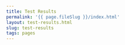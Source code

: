 ```yaml
---
title: Test Results
permalink: '{{ page.fileSlug }}/index.html'
layout: test-results.html
slug: test-results
tags: pages
---
```



